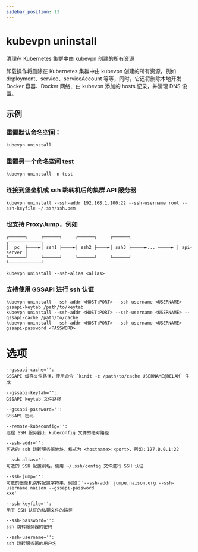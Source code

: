 ```yaml
---
sidebar_position: 13
---
```


# kubevpn uninstall

清理在 Kubernetes 集群中由 kubevpn 创建的所有资源

卸载操作将删除在 Kubernetes 集群中由 kubevpn 创建的所有资源，例如 deployment、service、serviceAccount 等等，同时，它还将删除本地开发
Docker 容器、Docker 网络、由 kubevpn 添加的 hosts 记录，并清理 DNS 设置。

## 示例

### 重置默认命名空间：

```bash
kubevpn uninstall
```

### 重置另一个命名空间 test

```shell
kubevpn uninstall -n test
```

### 连接到堡垒机或 ssh 跳转机后的集群 API 服务器

```shell
kubevpn uninstall --ssh-addr 192.168.1.100:22 --ssh-username root --ssh-keyfile ~/.ssh/ssh.pem
```

### 也支持 ProxyJump，例如

```text
┌──────┐     ┌──────┐     ┌──────┐     ┌──────┐                 ┌────────────┐
│  pc  ├────►│ ssh1 ├────►│ ssh2 ├────►│ ssh3 ├─────►... ─────► │ api-server │
└──────┘     └──────┘     └──────┘     └──────┘                 └────────────┘
```

```shell
kubevpn uninstall --ssh-alias <alias>
```

### 支持使用 GSSAPI 进行 ssh 认证

```shell
kubevpn uninstall --ssh-addr <HOST:PORT> --ssh-username <USERNAME> --gssapi-keytab /path/to/keytab
kubevpn uninstall --ssh-addr <HOST:PORT> --ssh-username <USERNAME> --gssapi-cache /path/to/cache
kubevpn uninstall --ssh-addr <HOST:PORT> --ssh-username <USERNAME> --gssapi-password <PASSWORD>
```

# 选项

```text
--gssapi-cache='':
GSSAPI 缓存文件路径，使用命令 `kinit -c /path/to/cache USERNAME@RELAM` 生成

--gssapi-keytab='':
GSSAPI keytab 文件路径

--gssapi-password='':
GSSAPI 密码

--remote-kubeconfig='':
远程 SSH 服务器上 kubeconfig 文件的绝对路径

--ssh-addr='':
可选的 ssh 跳转服务器地址，格式为 <hostname>:<port>，例如：127.0.0.1:22

--ssh-alias='':
可选的 SSH 配置别名，使用 ~/.ssh/config 文件进行 SSH 认证

--ssh-jump='':
可选的堡垒机跳转配置字符串，例如：'--ssh-addr jumpe.naison.org --ssh-username naison --gssapi-password
xxx'

--ssh-keyfile='':
用于 SSH 认证的私钥文件的路径

--ssh-password='':
ssh 跳转服务器的密码

--ssh-username='':
ssh 跳转服务器的用户名
```